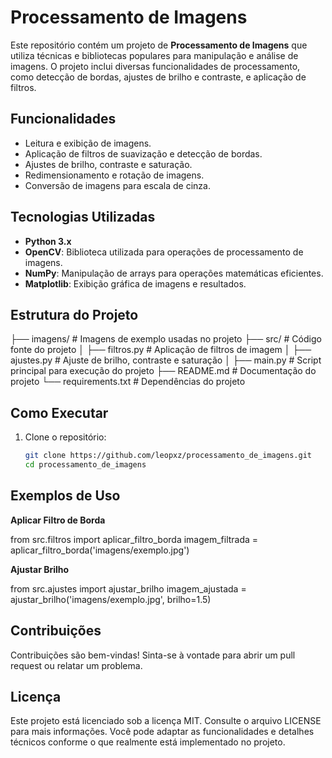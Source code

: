 # Processamento de Imagens

Este repositório contém um projeto de **Processamento de Imagens** que utiliza técnicas e bibliotecas populares para manipulação e análise de imagens. O projeto inclui diversas funcionalidades de processamento, como detecção de bordas, ajustes de brilho e contraste, e aplicação de filtros.

## Funcionalidades

- Leitura e exibição de imagens.
- Aplicação de filtros de suavização e detecção de bordas.
- Ajustes de brilho, contraste e saturação.
- Redimensionamento e rotação de imagens.
- Conversão de imagens para escala de cinza.

## Tecnologias Utilizadas

- **Python 3.x**
- **OpenCV**: Biblioteca utilizada para operações de processamento de imagens.
- **NumPy**: Manipulação de arrays para operações matemáticas eficientes.
- **Matplotlib**: Exibição gráfica de imagens e resultados.

## Estrutura do Projeto

├── imagens/ # Imagens de exemplo usadas no projeto ├── src/ # Código fonte do projeto │ ├── filtros.py # Aplicação de filtros de imagem │ ├── ajustes.py # Ajuste de brilho, contraste e saturação │ ├── main.py # Script principal para execução do projeto ├── README.md # Documentação do projeto └── requirements.txt # Dependências do projeto


## Como Executar

1. Clone o repositório:
   ```bash
   git clone https://github.com/leopxz/processamento_de_imagens.git
   cd processamento_de_imagens

## Exemplos de Uso
**Aplicar Filtro de Borda**

from src.filtros import aplicar_filtro_borda
imagem_filtrada = aplicar_filtro_borda('imagens/exemplo.jpg')

**Ajustar Brilho**

from src.ajustes import ajustar_brilho
imagem_ajustada = ajustar_brilho('imagens/exemplo.jpg', brilho=1.5)

## Contribuições
Contribuições são bem-vindas! Sinta-se à vontade para abrir um pull request ou relatar um problema.

## Licença
Este projeto está licenciado sob a licença MIT. Consulte o arquivo LICENSE para mais informações. 
Você pode adaptar as funcionalidades e detalhes técnicos conforme o que realmente está implementado no projeto.
